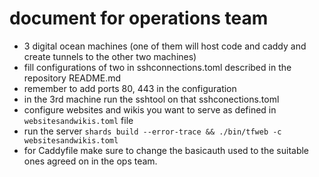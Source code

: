 # document for operations team

- 3 digital ocean machines (one of them will host code and caddy and create tunnels to the other two machines)
- fill configurations of two in sshconnections.toml described in the repository README.md
- remember to add ports 80, 443 in the configuration
- in the 3rd machine run the sshtool on that sshconections.toml
- configure websites and wikis you want to serve as defined in `websitesandwikis.toml` file
- run the server `shards build --error-trace && ./bin/tfweb -c websitesandwikis.toml`
- for Caddyfile make sure to change the basicauth used to the suitable ones agreed on in the ops team.